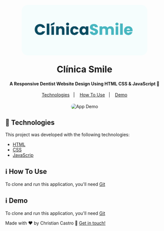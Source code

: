 <h1 align="center">
    <img alt="Halloween" src="assets/logo.png" style="width: 400px; border-radius: 20px; margin-bottom:20px;" />
    <br>
    Clínica Smile
</h1>

<h4 align="center">
  A Responsive Dentist Website Design Using HTML CSS & JavaScript 🦷
</h4>


<p align="center" style="margin-bottom:20px">
  <a href="#rocket-technologies">Technologies</a>&nbsp;&nbsp;&nbsp;|&nbsp;&nbsp;&nbsp;
  <a href="#information_source-how-to-use">How To Use</a>&nbsp;&nbsp;&nbsp;|&nbsp;&nbsp;&nbsp;
  <a href="#memo-demo">Demo</a>
</p>

<p align="center">
  <img alt="App Demo" src="assets/site.gif" style="width: 860px; border-radius: 10px;">
</p>

## :rocket: Technologies

This project was developed with the following technologies:

-  [HTML](https://developer.mozilla.org/pt-BR/docs/Web/HTML)
-  [CSS](https://developer.mozilla.org/pt-BR/docs/Web/CSS)
-  [JavaScrip](https://developer.mozilla.org/pt-BR/docs/Web/JavaScript)


## :information_source: How To Use

To clone and run this application, you'll need [Git](https://git-scm.com)

## :information_source: Demo

To clone and run this application, you'll need [Git](https://ccastro01.github.io/clinica-smile)



Made with ♥ by Christian Castro :wave: [Get in touch!](https://www.linkedin.com/in/chrisdcdev/)


